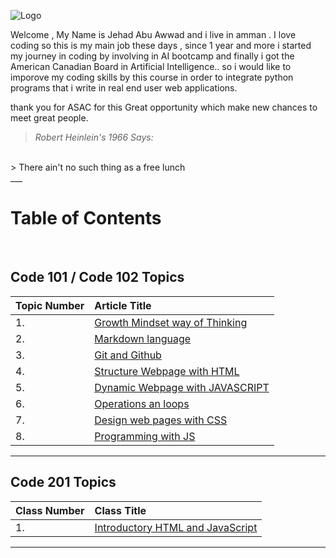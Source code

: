 
![Logo](https://jehadabuawwad.github.io/reading-notes/images/LOGO.png)

Welcome , My Name is Jehad Abu Awwad and i live in amman .
I love coding so this is my main job these days , since 1 year and more i started my journey in coding by involving in AI bootcamp and finally i got the American Canadian Board in
Artificial Intelligence.. so i would like to imporove my coding skills by this course in order to integrate python programs that i write in real end user web applications.

thank you for ASAC for this Great opportunity which make new chances to meet great people.


>*Robert Heinlein's 1966 Says:*
<br>
>  There ain't no such thing as a free lunch 
<br>
___

# **Table of Contents**

<br>

## Code 101 / Code 102 Topics

| Topic Number       | Article Title     | 
| :----------------  | :---------------- | 
|  1. | [Growth Mindset way of Thinking](https://jehadabuawwad.github.io/reading-notes/Lab01b)   |
|  2. | [Markdown language](https://jehadabuawwad.github.io/reading-notes/read01)                 |
| 3.  | [Git and Github](https://jehadabuawwad.github.io/reading-notes/read02)                 |
| 4.  | [Structure Webpage with HTML](https://jehadabuawwad.github.io/reading-notes/read03)   |
| 5.  | [Dynamic Webpage with JAVASCRIPT](https://jehadabuawwad.github.io/reading-notes/read04)   |
| 6.  | [Operations an loops](https://jehadabuawwad.github.io/reading-notes/read05)                 |
| 7.  | [Design web pages with CSS](https://jehadabuawwad.github.io/reading-notes/read06)   |
| 8.  | [Programming with JS](https://jehadabuawwad.github.io/reading-notes/read07)                 |

___

## Code 201 Topics

| Class Number       | Class Title     | 
| :----------------  | :---------------- | 
| 1.  | [Introductory HTML and JavaScript](https://jehadabuawwad.github.io/reading-notes/class-01)  |



___


